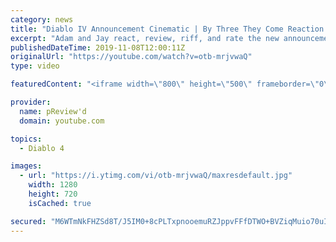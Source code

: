 ```yaml
---
category: news
title: "Diablo IV Announcement Cinematic | By Three They Come Reaction / Review / Rating"
excerpt: "Adam and Jay react, review, riff, and rate the new announcement cinematic everyone wanted to see last year at Blizzcon, Diablo IV 'By Three They Come'."
publishedDateTime: 2019-11-08T12:00:11Z
originalUrl: "https://youtube.com/watch?v=otb-mrjvwaQ"
type: video

featuredContent: "<iframe width=\"800\" height=\"500\" frameborder=\"0\" src=\"https://www.youtube.com/embed/otb-mrjvwaQ\" allow=\"accelerometer; autoplay; encrypted-media; gyroscope; picture-in-picture\" allowfullscreen></iframe>"

provider:
  name: pReview'd
  domain: youtube.com

topics:
  - Diablo 4

images:
  - url: "https://i.ytimg.com/vi/otb-mrjvwaQ/maxresdefault.jpg"
    width: 1280
    height: 720
    isCached: true

secured: "M6WTmNkFHZSd8T/J5IM0+8cPLTxpnooemuRZJppvFFfDTWO+BVZiqMuio70uIleb1CA+gy1ucC+FtPoIoWu3nesDcXpifGZ9T7AM5/6MxgH7FaRoGa29rkX0lt9kHtUH0JdGDuoFF+fK3P+qMGXSoqIXuxhwmIZ5DaBgY2mR1IeJ0sZweDDOD9REgi0df+hH2RfSKn/xFg2iE1C2GBGgZQ9wvCM6ssTCXW7J2bujMzR+bb4IQfdCFOepKcNMVXm+QkQ5dasa7cyK+liCbOcfqrLPWOGZAmg9GCjxPhIGqzslUQStEnTphXTySzyixfbDxrp5E3+DnQTXgM4NZAh7Z4ub5XP5+vtLo2PmaAvslvJ1C6vJP9xxZx8cgZX/IVc4fxZRk7p4uEsSlwxj2URbtnoIxfYMTaYyX7AX8R22uHc997RN2nBNXU6ZOksuzyDp;lZvXAEILcJzsDxkvhTy0MQ=="
---
```


